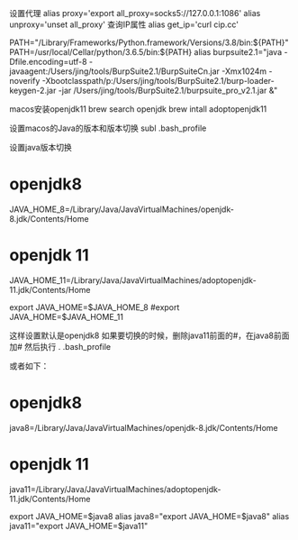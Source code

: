 

设置代理
alias proxy='export all_proxy=socks5://127.0.0.1:1086'
alias unproxy='unset all_proxy'
查询IP属性
alias get_ip='curl cip.cc'

PATH="/Library/Frameworks/Python.framework/Versions/3.8/bin:${PATH}"
PATH=/usr/local/Cellar/python/3.6.5/bin:${PATH} 
alias burpsuite2.1="java -Dfile.encoding=utf-8 -javaagent:/Users/jing/tools/BurpSuite2.1/BurpSuiteCn.jar -Xmx1024m -noverify -Xbootclasspath/p:/Users/jing/tools/BurpSuite2.1/burp-loader-keygen-2.jar -jar /Users/jing/tools/BurpSuite2.1/burpsuite_pro_v2.1.jar &"



macos安装openjdk11
brew search openjdk
brew intall adoptopenjdk11

设置macos的Java的版本和版本切换
subl .bash_profile

设置java版本切换

# openjdk8 
JAVA_HOME_8=/Library/Java/JavaVirtualMachines/openjdk-8.jdk/Contents/Home

# openjdk 11
JAVA_HOME_11=/Library/Java/JavaVirtualMachines/adoptopenjdk-11.jdk/Contents/Home

export JAVA_HOME=$JAVA_HOME_8
#export JAVA_HOME=$JAVA_HOME_11



这样设置默认是openjdk8
如果要切换的时候，删除java11前面的#，在java8前面加#
然后执行  . .bash_profile


或者如下：

# openjdk8 
java8=/Library/Java/JavaVirtualMachines/openjdk-8.jdk/Contents/Home

# openjdk 11
java11=/Library/Java/JavaVirtualMachines/adoptopenjdk-11.jdk/Contents/Home

export JAVA_HOME=$java8
alias java8="export JAVA_HOME=$java8"
alias java11="export JAVA_HOME=$java11"
